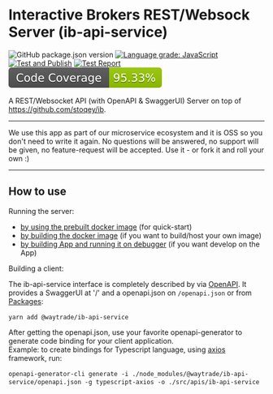 # Interactive Brokers REST/Websock Server (ib-api-service)

![GitHub package.json version](https://img.shields.io/github/package-json/v/waytrade/ib-api-service)
[![Language grade: JavaScript](https://img.shields.io/lgtm/grade/javascript/g/waytrade/ib-api-service.svg?logo=lgtm&logoWidth=18)](https://lgtm.com/projects/g/waytrade/ib-api-service/context:javascript)
[![Test and Publish](https://github.com/waytrade/ib-api-service/actions/workflows/publish.yml/badge.svg)](https://github.com/waytrade/ib-api-service/actions/workflows/publish.yml)
[![Test Report](https://raw.githubusercontent.com/waytrade/microservice-core/master/assets/test-results.svg)](https://waytrade.github.io/ib-api-service/jest/)
[![Core Coverage](https://raw.githubusercontent.com/waytrade/ib-api-service/gh-pages/coverage/coverage.svg)](https://waytrade.github.io/ib-api-service/coverage/lcov-report)

A REST/Websocket API (with OpenAPI & SwaggerUI) Server on top of https://github.com/stoqey/ib.

---

We use this app as part of our microservice ecosystem and it is OSS so you don't need to write it again. No questions will be answered, no support will be given, no feature-request will be accepted. Use it - or fork it and roll your own :)

---

## How to use

Running the server:

- [by using the prebuilt docker image](doc/run_docker.md) (for quick-start)
- [by building the docker image](doc/build_docker.md) (if you want to build/host your own image)
- [by building App and running it on debugger](debug_app.md) (if you want develop on the App)

Building a client:

The ib-api-service interface is completely described by via [OpenAPI](https://swagger.io/specification/). It provides a SwaggerUI at '/' and a openapi.json on `/openapi.json` or from [Packages](https://github.com/waytrade/ib-api-service/packages/770607):

    yarn add @waytrade/ib-api-service

After getting the openapi.json, use your favorite openapi-generator to generate code binding for your client application.\
Example: to create bindings for Typescript language, using [axios](https://github.com/axios/axios) framework, run:

    openapi-generator-cli generate -i ./node_modules/@waytrade/ib-api-service/openapi.json -g typescript-axios -o ./src/apis/ib-api-service
